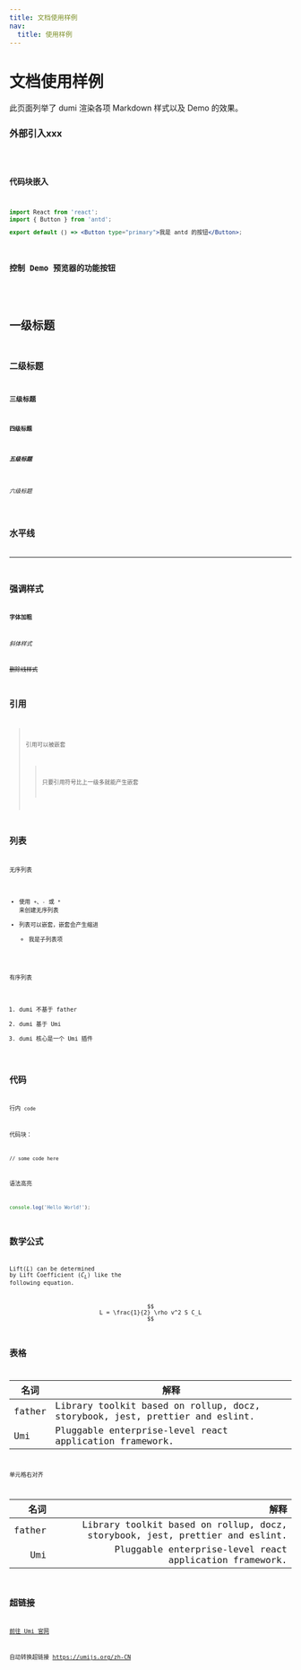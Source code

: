 ```yaml
---
title: 文档使用样例
nav:
  title: 使用样例
---
```


# 文档使用样例
此页面列举了 dumi 渲染各项 Markdown 样式以及 Demo 的效果。

### 外部引入xxx
<code src="./index.tsx" />

### 代码块嵌入

```jsx
import React from 'react';
import { Button } from 'antd';

export default () => <Button type="primary">我是 antd 的按钮</Button>;
```

### 控制 Demo 预览器的功能按钮

<code src="./index.tsx" hideActions='["CSB", "EXTERNAL"]' />

# 一级标题

## 二级标题

### 三级标题

#### 四级标题

##### 五级标题

###### 六级标题

## 水平线

---

## 强调样式

**字体加粗**

_斜体样式_

~~删除线样式~~

## 引用

> 引用可以被嵌套
>
> > 只要引用符号比上一级多就能产生嵌套

## 列表

无序列表

- 使用 `+`、`-` 或 `*` 来创建无序列表
- 列表可以嵌套，嵌套会产生缩进
  - 我是子列表项

有序列表

1. dumi 不基于 father
2. dumi 基于 Umi
3. dumi 核心是一个 Umi 插件

## 代码

行内 `code`

代码块：

```
// some code here
```

语法高亮

```js
console.log('Hello World!');
```

## 数学公式

Lift($L$) can be determined by Lift Coefficient ($C_L$) like the following equation.

$$
L = \frac{1}{2} \rho v^2 S C_L
$$

## 表格

| 名词   | 解释                                                                         |
| ------ | ---------------------------------------------------------------------------- |
| father | Library toolkit based on rollup, docz, storybook, jest, prettier and eslint. |
| Umi    | Pluggable enterprise-level react application framework.                      |

单元格右对齐

|   名词 |                                                                         解释 |
| -----: | ---------------------------------------------------------------------------: |
| father | Library toolkit based on rollup, docz, storybook, jest, prettier and eslint. |
|    Umi |                      Pluggable enterprise-level react application framework. |

## 超链接

[前往 Umi 官网](https://umijs.org/zh-CN)

自动转换超链接 https://umijs.org/zh-CN
